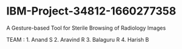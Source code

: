 # IBM-Project-34812-1660277358
A Gesture-based Tool for Sterile Browsing of Radiology Images

TEAM :
       1. Anand S
       2. Aravind R
       3. Balaguru R
       4. Harish B
